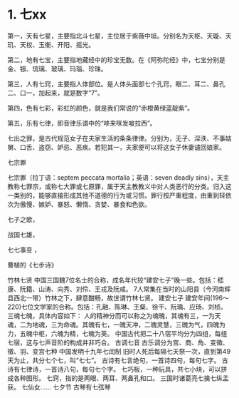 # 1. 七xx

第一，天有七星，主要指北斗七星，主位居于紫薇中垣。分别名为天枢、天璇、天玑、天权、玉衡、开阳、摇光。

第二，地有七宝，主要指地藏经中的珍宝无数。在《阿弥陀经》中，七宝分别是金、银、琉璃、玻璃、玛瑙、珍珠。

第三，人有七窍，主要指人体部位。是人体头面部七个孔窍，眼二、耳二、鼻孔二、口一，加起来，就是数字“7”。

第四，色有七彩，彩虹的颜色，就是我们常说的“赤橙黄绿蓝靛紫”。

第五，乐有七律，即音律乐谱中的“哆来咪发唆拉西”。

七出之罪，是古代规范女子在夫家生活的条条律律。分别为，无子、淫泆、不事姑舅、口舌、盗窃、妒忌、恶疾。若犯其一，夫家便可以将这女子休妻谴回娘家。

七宗罪

七宗罪（拉丁语：septem peccata mortalia；英语：seven deadly sins），天主教称七罪宗，或称七大罪或七原罪，属于天主教教义中对人类恶行的分类。归入这一类别的，能够直接形成其他不道德的行为或习惯。罪行按严重程度，由重到轻依次为傲慢、嫉妒、暴怒、懒惰、贪婪、暴食和色欲。

七子之歌，

战国七雄，

七七事变 ，

曹植的《七步诗》 


竹林七贤
中国三国魏7位名士的合称，成名年代较“建安七子”晚一些。包括：嵇康、阮籍、山涛、向秀、刘伶、王戎及阮咸。 7人常集在当时的山阳县（今河南辉县西北一带）竹林之下，肆意酣畅，故世谓竹林七贤。
建安七子
建安年间(196～220)七位文学家的合称。包括：孔融、陈琳、王粲、徐干、阮瑀、应玚、刘桢。
三魂七魄，具体内容如下：
人的精神分而可以称之为魂魄，其魂有三，一为天魂，二为地魂，三为命魂。其魄有七，一魄天冲，二魄灵慧，三魄为气，四魄为力，五魄中枢，六魄为精，七魄为英。
中国古代把二十八宿平均分为四组，每组七宿，这与七声音阶的构成并非巧合。
古调七音 古乐调分为宫、商、角、变徵、徵、羽、变宫七种
中国发明十九年七闰制
旧时人死后每隔七天祭一次，直到第49天为止，共分七个七，叫“七七”。
古诗有七言绝句，一首诗四句，每句七字。
古诗有七律诗，一首诗八句，每句七个字。
七巧板，一种玩具，共七小块，可以拼成各种图形。
七窍，指的是两眼、两耳、两鼻孔和口。
三国时诸葛亮七擒七纵孟获。
七仙女……
七夕节
古琴有七弦琴

